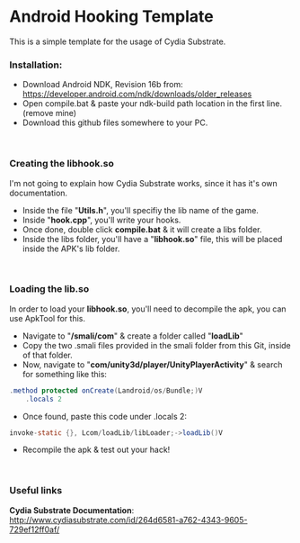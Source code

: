 # Android Hooking Template
This is a simple template for the usage of Cydia Substrate.

### Installation:
* Download Android NDK, Revision 16b from: https://developer.android.com/ndk/downloads/older_releases
* Open compile.bat & paste your ndk-build path location in the first line. (remove mine)
* Download this github files somewhere to your PC.

<br>

### Creating the libhook.so
I'm not going to explain how Cydia Substrate works, since it has it's own documentation.
* Inside the file "<b>Utils.h</b>", you'll specifiy the lib name of the game.
* Inside "<b>hook.cpp</b>", you'll write your hooks.
* Once done, double click <b>compile.bat</b> & it will create a libs folder.
* Inside the libs folder, you'll have a "<b>libhook.so</b>" file, this will be placed inside the APK's lib folder.

<br>

### Loading the lib.so
In order to load your <b>libhook.so</b>, you'll need to decompile the apk, you can use ApkTool for this.
* Navigate to "<b>/smali/com</b>" & create a folder called "<b>loadLib</b>"
* Copy the two .smali files provided in the smali folder from this Git, inside of that folder.
* Now, navigate to "<b>com/unity3d/player/UnityPlayerActivity</b>" & search for something like this:

```java
.method protected onCreate(Landroid/os/Bundle;)V
    .locals 2
```

* Once found, paste this code under .locals 2:

```java
invoke-static {}, Lcom/loadLib/libLoader;->loadLib()V
```
* Recompile the apk & test out your hack!


<br>

### Useful links
<b>Cydia Substrate Documentation</b>: http://www.cydiasubstrate.com/id/264d6581-a762-4343-9605-729ef12ff0af/
